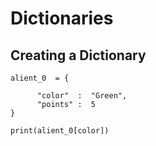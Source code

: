 # Dictionaries 

## Creating a Dictionary

```
alient_0  = {

      "color"  :  "Green",
      "points" :  5
}

print(alient_0[color])
```
